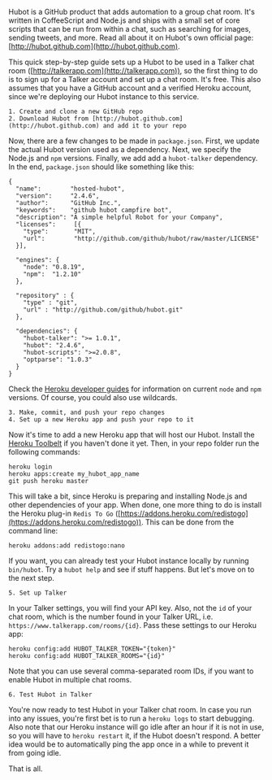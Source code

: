 Hubot is a GitHub product that adds automation to a group chat room. It's written in CoffeeScript and Node.js and ships with a small set of core scripts that can be run from within a chat, such as searching for images, sending tweets, and more. Read all about it on Hubot's own official page: [http://hubot.github.com](http://hubot.github.com).

This quick step-by-step guide sets up a Hubot to be used in a Talker chat room ([http://talkerapp.com](http://talkerapp.com)), so the first thing to do is to sign up for a Talker account and set up a chat room. It's free. This also assumes that you have a GitHub account and a verified Heroku account, since we're deploying our Hubot instance to this service.

    1. Create and clone a new GitHub repo
    2. Download Hubot from [http://hubot.github.com](http://hubot.github.com) and add it to your repo

Now, there are a few changes to be made in `package.json`. First, we update the actual Hubot version used as a dependency. Next, we specify the Node.js and `npm` versions. Finally, we add add a `hubot-talker` dependency. In the end, `package.json` should like something like this:

    {
      "name":        "hosted-hubot",
      "version":     "2.4.6",
      "author":      "GitHub Inc.",
      "keywords":    "github hubot campfire bot",
      "description": "A simple helpful Robot for your Company",
      "licenses":     [{
        "type":       "MIT",
        "url":        "http://github.com/github/hubot/raw/master/LICENSE"
      }],

      "engines": {
        "node": "0.8.19",
        "npm":  "1.2.10"
      },

      "repository" : {
        "type" : "git",
        "url" : "http://github.com/github/hubot.git"
      },

      "dependencies": {
        "hubot-talker": ">= 1.0.1",
        "hubot": "2.4.6",
        "hubot-scripts": ">=2.0.8",
        "optparse": "1.0.3"
      }
    }

Check the [Heroku developer guides](https://devcenter.heroku.com/articles/nodejs-versions) for information on current `node` and `npm` versions. Of course, you could also use wildcards.

    3. Make, commit, and push your repo changes
    4. Set up a new Heroku app and push your repo to it

Now it's time to add a new Heroku app that will host our Hubot. Install the [Heroku Toolbelt](https://toolbelt.heroku.com) if you haven't done it yet. Then, in your repo folder run the following commands:

    heroku login
    heroku apps:create my_hubot_app_name
    git push heroku master

This will take a bit, since Heroku is preparing and installing Node.js and other dependencies of your app. When done, one more thing to do is install the Heroku plug-in `Redis To Go` ([https://addons.heroku.com/redistogo](https://addons.heroku.com/redistogo)). This can be done from the command line:

    heroku addons:add redistogo:nano

If you want, you can already test your Hubot instance locally by running `bin/hubot`. Try a `hubot help` and see if stuff happens. But let's move on to the next step.

    5. Set up Talker

In your Talker settings, you will find your API key. Also, not the `id` of your chat room, which is the number found in your Talker URL, i.e. `https://www.talkerapp.com/rooms/{id}`. Pass these settings to our Heroku app:

    heroku config:add HUBOT_TALKER_TOKEN="{token}"
    heroku config:add HUBOT_TALKER_ROOMS="{id}"

Note that you can use several comma-separated room IDs, if you want to enable Hubot in multiple chat rooms.

    6. Test Hubot in Talker

You're now ready to test Hubot in your Talker chat room. In case you run into any issues, you're first bet is to run a `heroku logs` to start debugging. Also note that our Heroku instance will go idle after an hour if it is not in use, so you will have to `heroku restart` it, if the Hubot doesn't respond. A better idea would be to automatically ping the app once in a while to prevent it from going idle.

That is all.



